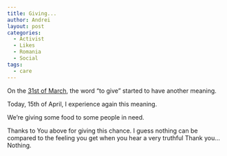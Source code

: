 ```yaml
---
title: Giving...
author: Andrei
layout: post
categories:
  - Activist
  - Likes
  - Romania
  - Social
tags:
  - care
---
```

On the [31st of March][1], the word &ldquo;to give&rdquo; started to have another meaning.

Today, 15th of April, I experience again this meaning.

We&rsquo;re giving some food to some people in need.

Thanks to You above for giving this chance. I guess nothing can be compared to the feeling you get when you hear a very truthful Thank you&hellip; Nothing.

 [1]: http://andreineculau.wordpress.com/2006/04/03/31st-of-march/